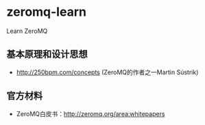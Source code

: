 # zeromq-learn
Learn ZeroMQ
## 基本原理和设计思想
* http://250bpm.com/concepts (ZeroMQ的作者之一Martin Sústrik)

## 官方材料
* ZeroMQ白皮书：http://zeromq.org/area:whitepapers 
